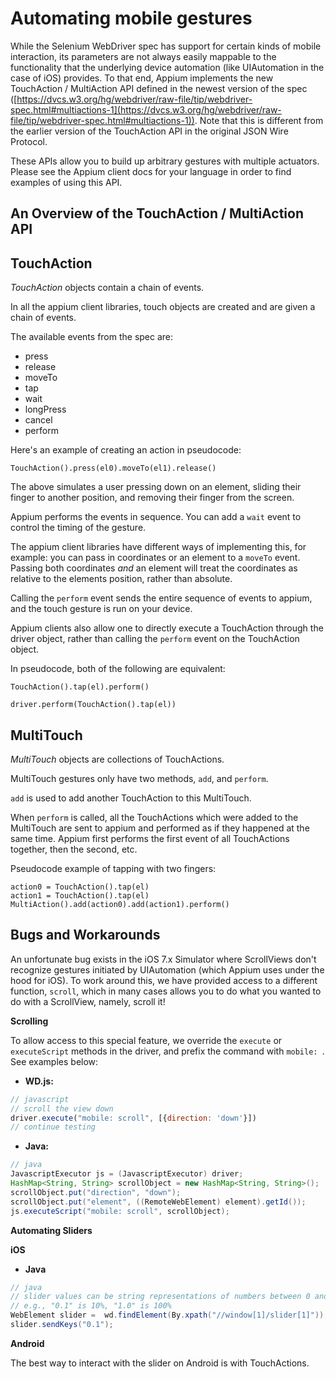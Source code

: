 # Automating mobile gestures

While the Selenium WebDriver spec has support for certain kinds of mobile
interaction, its parameters are not always easily mappable to the functionality
that the underlying device automation (like UIAutomation in the case of iOS)
provides. To that end, Appium implements the new TouchAction / MultiAction API
defined in the newest version of the spec
([https://dvcs.w3.org/hg/webdriver/raw-file/tip/webdriver-spec.html#multiactions-1](https://dvcs.w3.org/hg/webdriver/raw-file/tip/webdriver-spec.html#multiactions-1)).
Note that this is different from the earlier version of the TouchAction API in
the original JSON Wire Protocol.

These APIs allow you to build up arbitrary gestures with multiple actuators.
Please see the Appium client docs for your language in order to find examples
of using this API.

## An Overview of the TouchAction / MultiAction API

## TouchAction

*TouchAction* objects contain a chain of events.

In all the appium client libraries, touch objects are created and are given a
chain of events.

The available events from the spec are:
 * press
 * release
 * moveTo
 * tap
 * wait
 * longPress
 * cancel
 * perform

Here's an example of creating an action in pseudocode:

```
TouchAction().press(el0).moveTo(el1).release()
```

The above simulates a user pressing down on an element, sliding their finger
to another position, and removing their finger from the screen.

Appium performs the events in sequence. You can add a `wait` event to control
the timing of the gesture.

The appium client libraries have different ways of implementing this, for example:
you can pass in coordinates or an element to a `moveTo` event. Passing both
coordinates _and_ an element will treat the coordinates as relative to the
elements position, rather than absolute.

Calling the `perform` event sends the entire sequence of events to appium,
and the touch gesture is run on your device.

Appium clients also allow one to directly execute a TouchAction through the
driver object, rather than calling the `perform` event on the TouchAction
object.

In pseudocode, both of the following are equivalent:

```
TouchAction().tap(el).perform()

driver.perform(TouchAction().tap(el))
```

## MultiTouch

*MultiTouch* objects are collections of TouchActions.

MultiTouch gestures only have two methods, `add`, and `perform`.

`add` is used to add another TouchAction to this MultiTouch.

When `perform` is called, all the TouchActions which were added to the
MultiTouch are sent to appium and performed as if they happened at the
same time. Appium first performs the first event of all TouchActions together,
then the second, etc.

Pseudocode example of tapping with two fingers:

```
action0 = TouchAction().tap(el)
action1 = TouchAction().tap(el)
MultiAction().add(action0).add(action1).perform()
```



## Bugs and Workarounds

An unfortunate bug exists in the iOS 7.x Simulator where ScrollViews don't
recognize gestures initiated by UIAutomation (which Appium uses under the hood
for iOS). To work around this, we have provided access to a different
function, `scroll`, which in many cases allows you to do what you wanted to do
with a ScrollView, namely, scroll it!


**Scrolling**


To allow access to this special feature, we override the `execute` or
`executeScript` methods in the driver, and prefix the command with `mobile: `.
See examples below:

* **WD.js:**

```javascript
// javascript
// scroll the view down
driver.execute("mobile: scroll", [{direction: 'down'}])
// continue testing
```

* **Java:**

```java
// java
JavascriptExecutor js = (JavascriptExecutor) driver;
HashMap<String, String> scrollObject = new HashMap<String, String>();
scrollObject.put("direction", "down");
scrollObject.put("element", ((RemoteWebElement) element).getId());
js.executeScript("mobile: scroll", scrollObject);
```

**Automating Sliders**


**iOS**

 * **Java**

```java
// java
// slider values can be string representations of numbers between 0 and 1
// e.g., "0.1" is 10%, "1.0" is 100%
WebElement slider =  wd.findElement(By.xpath("//window[1]/slider[1]"));
slider.sendKeys("0.1");
```

**Android**

The best way to interact with the slider on Android is with TouchActions.
